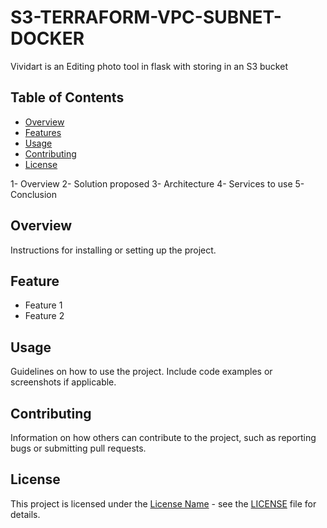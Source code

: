 # S3-TERRAFORM-VPC-SUBNET-DOCKER

Vividart is an Editing photo tool in flask with storing in an S3 bucket

## Table of Contents

- [Overview](#Overview)
- [Features](#features)
- [Usage](#usage)
- [Contributing](#contributing)
- [License](#license)

1-	Overview
2-	Solution proposed
3-	Architecture
4-	Services to use
5-	Conclusion


## Overview

Instructions for installing or setting up the project.

## Feature

- Feature 1
- Feature 2


## Usage

Guidelines on how to use the project. Include code examples or screenshots if applicable.



## Contributing

Information on how others can contribute to the project, such as reporting bugs or submitting pull requests.

## License

This project is licensed under the [License Name](LICENSE) - see the [LICENSE](LICENSE) file for details.
